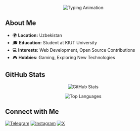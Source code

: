 <!-- Header with Typing Animation -->
<p align="center">
  <img src="https://readme-typing-svg.demolab.com?font=Fira+Code&size=24&pause=1000&color=FF0000&center=true&vCenter=true&width=500&lines=Hello%2C+I'm+Akbar!;Web+Developer+%7C+Student+at+KIUT;Passionate+about+Open+Source" alt="Typing Animation">
</p>

<!-- About Me Section -->
## About Me

- 🌍 **Location:** Uzbekistan
- 🎓 **Education:** Student at KIUT University
- 💻 **Interests:** Web Development, Open Source Contributions
- 🎮 **Hobbies:** Gaming, Exploring New Technologies

<!-- GitHub Stats -->
## GitHub Stats

<p align="center">
  <img src="https://github-readme-stats.vercel.app/api?username=Karimov-Akbar&show_icons=true&theme=transparent&title_color=FF0000&text_color=FF0000&icon_color=FFFFFF" alt="GitHub Stats">
</p>

<!-- Top Languages -->
<p align="center">
  <img src="https://github-readme-stats.vercel.app/api/top-langs/?username=Karimov-Akbar&layout=compact&theme=transparent&title_color=FF0000&text_color=FFFFFF" alt="Top Languages">
</p>

<!-- Contact Me Section -->
## Connect with Me

[![Telegram](https://img.shields.io/badge/Telegram-0088CC?style=for-the-badge&logo=telegram&logoColor=white)](https://t.me/iamknight_a)
[![Instagram](https://img.shields.io/badge/Instagram-E4405F?style=for-the-badge&logo=instagram&logoColor=white)](https://www.instagram.com/iamknight___a)
[![X](https://img.shields.io/badge/X-000000?style=for-the-badge&logo=x&logoColor=white)](https://x.com/morshus1)
